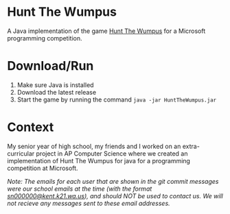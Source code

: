 # Hunt The Wumpus
A Java implementation of the game [Hunt The Wumpus](https://en.wikipedia.org/wiki/Hunt_the_Wumpus) for a Microsoft programming competition.

# Download/Run
1. Make sure Java is installed
2. Download the latest release
3. Start the game by running the command `java -jar HuntTheWumpus.jar`

# Context
My senior year of high school, my friends and I worked on an extra-curricular project in AP Computer Science where we created an implementation of Hunt The Wumpus for java for a programming competition at Microsoft.

*Note: The emails for each user that are shown in the git commit messages were our school emails at the time (with the format sn000000@kent.k21.wa.us), and should NOT be used to contact us. We will not recieve any messages sent to these email addresses.*
